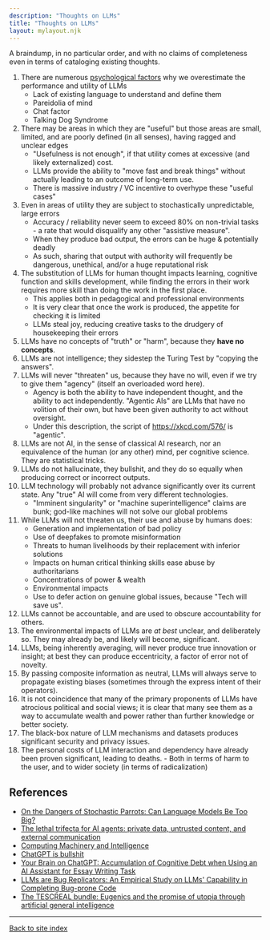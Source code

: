 ```yaml
---
description: "Thoughts on LLMs"
title: "Thoughts on LLMs"
layout: mylayout.njk
---
```


<div class="llms-page">
A braindump, in no particular order, and with no claims of completeness even in terms of cataloging existing thoughts.

1. There are numerous [psychological factors](psychologicalFactors) why we overestimate the performance and utility of LLMs
   - Lack of existing language to understand and define them
   - Pareidolia of mind
   - Chat factor
   - Talking Dog Syndrome
2. There may be areas in which they are "useful" but those areas are small, limited, and are poorly defined (in all senses), having ragged and unclear edges
   - "Usefulness is not enough", if that utility comes at excessive (and likely externalized) cost.
   - LLMs provide the ability to "move fast and break things" without actually leading to an outcome of long-term use.
   - There is massive industry / VC incentive to overhype these "useful cases"
3. Even in areas of utility they are subject to stochastically unpredictable, large errors
   - Accuracy / reliability never seem to exceed 80% on non-trivial tasks - a rate that would disqualify any other "assistive measure".
   - When they produce bad output, the errors can be huge & potentially deadly
   - As such, sharing that output with authority will frequently be dangerous, unethical, and/or a huge reputational risk
4. The substitution of LLMs for human thought impacts learning, cognitive function and skills development, while finding the errors in their work requires more skill than doing the work in the first place.
   - This applies both in pedagogical and professional environments
   - It is very clear that once the work is produced, the appetite for checking it is limited
   - LLMs steal joy, reducing creative tasks to the drudgery of housekeeping their errors
5. LLMs have no concepts of "truth" or "harm", because they **have no concepts**.
6. LLMs are not intelligence; they sidestep the Turing Test by "copying the answers".
7. LLMs will never "threaten" us, because they have no will, even if we try to give them "agency" (itself an overloaded word here).
    - Agency is both the ability to have independent thought, and the ability to act independently. "Agentic AIs" are LLMs that have no volition of their own, but have been given authority to act without oversight.
    - Under this description, the script of https://xkcd.com/576/ is "agentic".
8. LLMs are not AI, in the sense of classical AI research, nor an equivalence of the human (or any other) mind, per cognitive science. They are statistical tricks.
9. LLMs do not hallucinate, they bullshit, and they do so equally when producing correct or incorrect outputs.
10. LLM technology will probably not advance significantly over its current state. Any "true" AI will come from very different technologies.
    - "Imminent singularity" or "machine superintelligence" claims are bunk; god-like machines will not solve our global problems
11. While LLMs will not threaten us, their use and abuse by humans does:
    - Generation and implementation of bad policy
    - Use of deepfakes to promote misinformation
    - Threats to human livelihoods by their replacement with inferior solutions
    - Impacts on human critical thinking skills ease abuse by authoritarians
    - Concentrations of power & wealth
    - Environmental impacts
    - Use to defer action on genuine global issues, because "Tech will save us".
12. LLMs cannot be accountable, and are used to obscure accountability for others.
13. The environmental impacts of LLMs are _at best_ unclear, and deliberately so. They may already be, and likely will become, significant.
14. LLMs, being inherently averaging, will never produce true innovation or insight; at best they can produce eccentricity, a factor of error not of novelty.
15. By passing composite information as neutral, LLMs will always serve to propagate existing biases (sometimes through the express intent of their operators).
16. It is not coincidence that many of the primary proponents of LLMs have atrocious political and social views; it is clear that many see them as a way to accumulate wealth and power rather than further knowledge or better society.
17. The black-box nature of LLM mechanisms and datasets produces significant security and privacy issues.
18. The personal costs of LLM interaction and dependency have already been proven significant, leading to deaths. - Both in terms of harm to the user, and to wider society (in terms of radicalization)
</div>

## References

 - [On the Dangers of Stochastic Parrots: Can Language Models Be Too Big?](https://dl.acm.org/doi/10.1145/3442188.3445922)
 - [The lethal trifecta for AI agents: private data, untrusted content, and external communication](https://simonwillison.net/2025/Jun/16/the-lethal-trifecta/)
 - [Computing Machinery and Intelligence](http://www.jstor.org/stable/2251299)
 - [ChatGPT is bullshit](https://link.springer.com/article/10.1007/s10676-024-09775-5)
 - [Your Brain on ChatGPT: Accumulation of Cognitive Debt when Using an AI Assistant for Essay Writing Task](https://arxiv.org/abs/2506.08872)
 - [LLMs are Bug Replicators: An Empirical Study on LLMs' Capability in Completing Bug-prone Code](https://arxiv.org/abs/2503.11082)
 - [The TESCREAL bundle: Eugenics and the promise of utopia through artificial general intelligence](https://firstmonday.org/ojs/index.php/fm/article/view/13636)

---

[Back to site index](../..)

